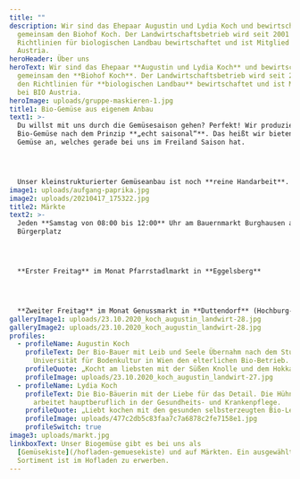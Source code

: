 ```yaml
---
title: ""
description: Wir sind das Ehepaar Augustin und Lydia Koch und bewirtschaften
  gemeinsam den Biohof Koch. Der Landwirtschaftsbetrieb wird seit 2001 nach den
  Richtlinien für biologischen Landbau bewirtschaftet und ist Mitglied bei BIO
  Austria.
heroHeader: Über uns
heroText: Wir sind das Ehepaar **Augustin und Lydia Koch** und bewirtschaften
  gemeinsam den **Biohof Koch**. Der Landwirtschaftsbetrieb wird seit 2001 nach
  den Richtlinien für **biologischen Landbau** bewirtschaftet und ist Mitglied
  bei BIO Austria.
heroImage: uploads/gruppe-maskieren-1.jpg
title1: Bio-Gemüse aus eigenem Anbau
text1: >-
  Du willst mit uns durch die Gemüsesaison gehen? Perfekt! Wir produzieren das
  Bio-Gemüse nach dem Prinzip **„echt saisonal“**. Das heißt wir bieten nur das
  Gemüse an, welches gerade bei uns im Freiland Saison hat.




  Unser kleinstrukturierter Gemüseanbau ist noch **reine Handarbeit**. Wir setzen, pflegen und ernten per Hand. Unser Biogemüse gibt es bei uns auf Märkten und im **Hofladen** zu erwerben. Mit unserem **abwechselnden Sortiment** möchten wir euch eine genussvolle Abwechslung bieten. Unser Gemüse stammt aus **100% Eigenproduktion**.
image1: uploads/aufgang-paprika.jpg
image2: uploads/20210417_175322.jpg
title2: Märkte
text2: >-
  Jeden **Samstag von 08:00 bis 12:00** Uhr am Bauernmarkt Burghausen am
  Bürgerplatz




  **Erster Freitag** im Monat Pfarrstadlmarkt in **Eggelsberg**




  **Zweiter Freitag** im Monat Genussmarkt in **Duttendorf** (Hochburg-Ach)
galleryImage1: uploads/23.10.2020_koch_augustin_landwirt-28.jpg
galleryImage2: uploads/23.10.2020_koch_augustin_landwirt-28.jpg
profiles:
  - profileName: Augustin Koch
    profileText: Der Bio-Bauer mit Leib und Seele Übernahm nach dem Studium an der
      Universität für Bodenkultur in Wien den elterlichen Bio-Betrieb.
    profileQuote: „Kocht am liebsten mit der Süßen Knolle und dem Hokkaido Kürbissen.“
    profileImage: uploads/23.10.2020_koch_augustin_landwirt-27.jpg
  - profileName: Lydia Koch
    profileText: Die Bio-Bäuerin mit der Liebe für das Detail. Die Hühnerflüsterin
      arbeitet hauptberuflich in der Gesundheits- und Krankenpflege.
    profileQuote: „Liebt kochen mit den gesunden selbsterzeugten Bio-Lebensmitteln.“
    profileImage: uploads/477c2db5c83faa7c7a6878c2fe7158e1.jpg
    profileSwitch: true
image3: uploads/markt.jpg
linkboxText: Unser Biogemüse gibt es bei uns als
  [Gemüsekiste](/hofladen-gemuesekiste) und auf Märkten. Ein ausgewähltes
  Sortiment ist im Hofladen zu erwerben.
---
```

